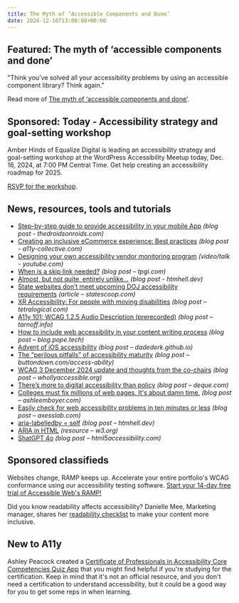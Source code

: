 ```yaml
---
title: The Myth of ‘Accessible Components and Done’
date: 2024-12-16T13:00:08+00:00
---
```


## Featured: The myth of ‘accessible components and done’

"Think you’ve solved all your accessibility problems by using an accessible component library? Think again."

Read more of [The myth of ‘accessible components and done’](https://www.a11yquest.com/blog/2024-11-13-component-libraries).

## Sponsored: Today - Accessibility strategy and goal-setting workshop

Amber Hinds of Equalize Digital is leading an accessibility strategy and goal-setting workshop at the WordPress Accessibility Meetup today, Dec. 16, 2024, at 7:00 PM Central Time. Get help creating an accessibility roadmap for 2025.

[RSVP for the workshop](https://us02web.zoom.us/webinar/register/1817324925650/WN_x6H9aBi9RQeSKNlSx3r-Zg).

## News, resources, tools and tutorials

- [Step-by-step guide to provide accessibility in your mobile App](https://www.thedroidsonroids.com/blog/provide-accessibility-in-mobile-app-guide) *(blog post - thedroidsonroids.com)*
- [Creating an inclusive eCommerce experience: Best practices](https://www.a11y-collective.com/blog/accessible-ecommerce/) *(blog post - a11y-collective.com)*
- [Designing your own accessibility vendor monitoring program](https://www.youtube.com/watch?v=sP2vVUQtV88) *(video/talk - youtube.com)*
- [When is a skip link needed?](https://www.tpgi.com/when-is-a-skip-link-needed/) *(blog post – tpgi.com)*
- [Almost, but not quite, entirely unlike...](https://www.htmhell.dev/adventcalendar/2024/7/) *(blog post - htmhell.dev)*
- [State websites don’t meet upcoming DOJ accessibility requirements](https://statescoop.com/state-websites-dont-meet-upcoming-doj-accessibility-requirements/) *(article – statescoop.com)*
- [XR Accessibility: For people with moving disabilities](https://tetralogical.com/blog/2024/12/09/xr-accessibility-for-people-with-moving-disabilities/) *(blog post – tetralogical.com)*
- [A11y 101: WCAG 1.2.5 Audio Description (prerecorded)](https://tarnoff.info/2024/12/09/a11y-101-wcag-1-2-5-audio-description-prerecorded/) *(blog post – tarnoff.info)*
- [How to include web accessibility in your content writing process](https://blog.pope.tech/2024/12/04/how-to-include-web-accessibility-in-your-content-writing-process/) *(blog post – blog.pope.tech)*
- [Advent of iOS accessibility](https://dadederk.github.io/post/2024-12-06-01/) *(blog post – dadederk.github.io)*
- [The “perilous pitfalls” of accessibility maturity](https://buttondown.com/access-ability/archive/the-perilous-pitfalls-of-accessibility-maturity/) *(blog post – buttondown.com/access-ability)*
- [WCAG 3 December 2024 update and thoughts from the co-chairs](https://whollyaccessible.org/2024/12/11/wcag-3-december-24-update/) *(blog post – whollyaccessible.org)*
- [There’s more to digital accessibility than policy](https://www.deque.com/blog/theres-more-to-digital-accessibility-than-policy/) *(blog post – deque.com)*
- [Colleges must fix millions of web pages. It's about damn time.](https://ashleemboyer.com/blog/college-web-a11y-finally) *(blog post – ashleemboyer.com)*
- [Easily check for web accessibility problems in ten minutes or less](https://axesslab.com/easily-check-for-web-accessibility-problems-in-ten-minutes-or-less/) *(blog post – axesslab.com)*
- [aria-labelledby = self](https://htmhell.dev/adventcalendar/2024/6/) *(blog post – htmhell.dev)*
- [ARIA in HTML](https://www.w3.org/TR/2024/REC-html-aria-20241213/) *(resource – w3.org)*
- [ShatGPT 4o](https://html5accessibility.com/stuff/2024/12/13/shatgpt-4o/) *(blog post – html5accessibility.com)*

## Sponsored classifieds

Websites change, RAMP keeps up. Accelerate your entire portfolio's WCAG conformance using our accessibility testing software. [Start your 14-day free trial of Accessible Web's RAMP!](http://accessibleweb.com/?utm_source=a11y_weekly&utm_medium=ad&utm_campaign=a11y_top_ad)

Did you know readability affects accessibility? Danielle Mee, Marketing manager, shares her [readability checklist](https://www.insytful.com/community/blog/insytful-readability-checklist) to make your content more inclusive.

## New to A11y

Ashley Peacock created a [Certificate of Professionals in Accessibility Core Competencies Quiz App](https://a11yconsultant.com) that you might find helpful if you're studying for the certification. Keep in mind that it's not an official resource, and you don't need a certification to understand accessibility, but it could be a good way for you to get some reps in when learning.
